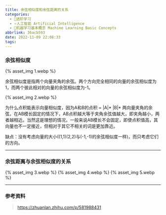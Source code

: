 ```yaml
---
title: 余弦相似度和余弦距离的关系
categories:
  - 🌙进阶学习
  - ⭐人工智能 Artificial Intelligence
  - 💫机器学习基本概念 Machine Learning Basic Concepts
abbrlink: 36acb593
date: 2022-11-09 22:08:33
tags:
---
```


### 余弦相似度

{% asset_img 1.webp %}

余弦相似度是指两个向量夹角的余弦。两个方向完全相同的向量的余弦相似度为1，而两个彼此相对的向量的余弦相似度为-1。

<!--more-->

{% asset_img 2.webp %}

为什么点积能表示向量相似度，因为A和B的点积 = |A|* |B|* 两向量夹角的余弦，在AB模长固定的情况下，AB点积越大等于夹角余弦值越大，即夹角越小，两者越相近。当然这是理想的情况，一般来说AB模长不会固定，即使点积值高，其向量也不一定接近，但相对于其它不相关的词是更加靠近。

缺点：没有考虑向量的大小((1,1)(2,2)与(-1,-1)的余弦相似度一样)，而只考虑它们的方向。

***

### 余弦距离与余弦相似度的关系

{% asset_img 3.webp %}
{% asset_img 4.webp %}
{% asset_img 5.webp %}

***

### 参考资料

> <https://zhuanlan.zhihu.com/p/581988431>

